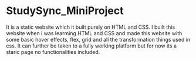 # StudySync_MiniProject
It is a static website which it built purely on HTML and CSS. I built this website when i was learming HTML and CSS and made this website with some basic hover effects, flex, grid and all the transformation things used in css. It can further be taken to a fully working platform but for now its a staric page no functionalities included.
